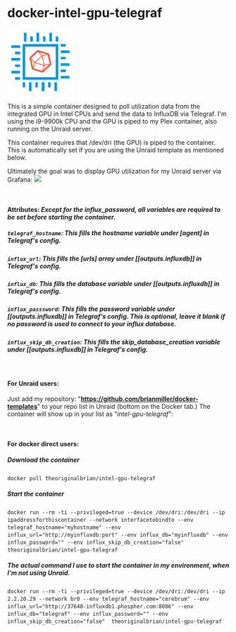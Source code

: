 # docker-intel-gpu-telegraf

<img width=150px height=150px src="https://github.com/brianmiller/docker-templates/raw/master/intel-gpu-telegraf/intel_telegraf.png"></img>

This is a simple container designed to poll utilization data from the integrated GPU in Intel CPUs and send the data to InfluxDB via Telegraf.   I'm using the i9-9900k CPU and the GPU is piped to my Plex container, also running on the Unraid server.

This container requires that /dev/dri (the GPU) is piped to the container.  This is automatically set if you are using the Unraid template as mentioned below.

Ultimately the goal was to display GPU utilization for my Unraid server via Grafana: 
<img src=https://github.com/brianmiller/docker-intel-gpu-telegraf/raw/master/grafana_screenshot.png></img>

<br>

#### Attributes: *Except for the influx_password, all variables are required to be set before starting the container.*
##### `telegraf_hostname`: This fills the hostname variable under [agent] in Telegraf's config.  
##### `influx_url`: This fills the [urls] array under [[outputs.influxdb]] in Telegraf's config.
##### `influx_db`: This fills the database variable under [[outputs.influxdb]] in Telegraf's config.
##### `influx_passsword`: This fills the password variable under [[outputs.influxdb]] in Telegraf's config. This is optional, leave it blank if no password is used to connect to your influx database.
##### `influx_skip_db_creation`: This fills the skip_database_creation variable under [[outputs.influxdb]] in Telegraf's config.

<br>

#### For Unraid users:
Just add my repository: "**https://github.com/brianmiller/docker-templates**" to your repo list in Unraid (bottom on the Docker tab.) The container will show up in your list as "*intel-gpu-telegraf*":

<br>

#### For docker direct users: <br>
 ##### Download the container
`docker pull theoriginalbrian/intel-gpu-telegraf`
 ##### Start the container
`docker run --rm -ti --privileged=true --device /dev/dri:/dev/dri --ip ipaddressforthiscontainer --network interfacetobindto --env telegraf_hostname="myhostname" --env influx_url="http://myinfluxdb:port" --env influx_db="myinfluxdb" --env influx_password="" --env influx_skip_db_creation="false"  theoriginalbrian/intel-gpu-telegraf`
##### The actual command I use to start the container in my environment, when I'm not using Unraid.
`docker run --rm -ti --privileged=true --device /dev/dri:/dev/dri --ip 2.2.20.29 --network br0 --env telegraf_hostname="cerebrum" --env influx_url="http://37648-influxdb1.phospher.com:8086" --env influx_db="telegraf" --env influx_password="" --env influx_skip_db_creation="false"  theoriginalbrian/intel-gpu-telegraf`



